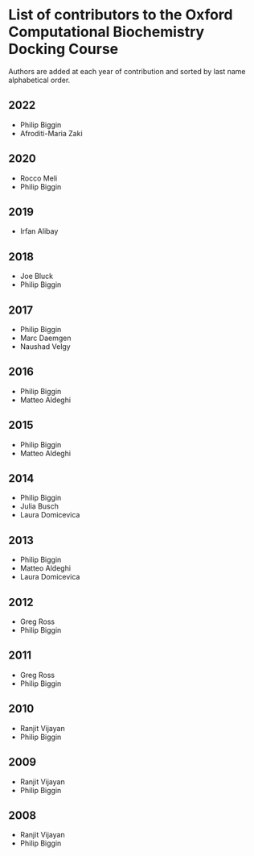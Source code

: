 # List of contributors to the Oxford Computational Biochemistry Docking Course

Authors are added at each year of contribution and sorted by last name alphabetical order.

## 2022
- Philip Biggin
- Afroditi-Maria Zaki

## 2020

- Rocco Meli
- Philip Biggin

## 2019

- Irfan Alibay


## 2018

- Joe Bluck
- Philip Biggin

## 2017

- Philip Biggin
- Marc Daemgen
- Naushad Velgy

## 2016
- Philip Biggin
- Matteo Aldeghi

## 2015
- Philip Biggin
- Matteo Aldeghi

## 2014
- Philip Biggin
- Julia Busch
- Laura Domicevica

## 2013
- Philip Biggin
- Matteo Aldeghi
- Laura Domicevica

## 2012
- Greg Ross
- Philip Biggin

## 2011 
- Greg Ross
- Philip Biggin

## 2010
- Ranjit Vijayan
- Philip Biggin

## 2009
- Ranjit Vijayan
- Philip Biggin

## 2008
- Ranjit Vijayan
- Philip Biggin
